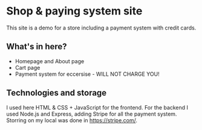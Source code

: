 # Shop & paying system site

This site is a demo for a store including a payment system with credit cards.

## What's in here?
- Homepage and About page
- Cart page
- Payment system for eccersise - WILL NOT CHARGE YOU!

## Technologies and storage
I used here HTML & CSS + JavaScript for the frontend.
For the backend I used Node.js and Express, adding Stripe for all the payment system. Storring on my local was done in https://stripe.com/.
